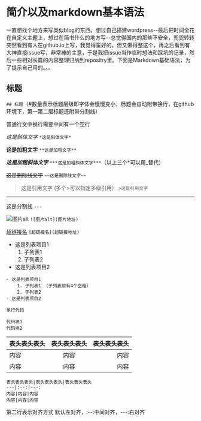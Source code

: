 # 简介以及markdown基本语法

一直想找个地方来写类似blog的东西，想过自己搭建wordpress--最后把时间全花在自定义主题上，想过在简书什么的地方写--总觉得国内的那些不安全，兜兜转转突然看到有人在github.io上写，我觉得蛮好的，但又懒得整这个，再之后看到有大神直接issue写，非常棒的主意，于是我把issue当作临时想法和踩坑的记录，然后一些相对长篇的内容整理归纳到repositry里。下面是Markdown基础语法，为了提示自己用的。。。

## 标题
`## 标题`（#数量表示标题层级即字体会慢慢变小，标题会自动附带换行，在github环境下，第一第二层标题还附带分割线）

普通行文中换行需要中间有一个空行

*这是斜体文字* `*这是斜体文字*`

**这是加粗文字** `**这是加粗文字**`

***这是加粗斜体文字*** `***这是加粗斜体文字***`（以上三个*可以用_替代）

~~这是删除线文字~~ `~~这是删除线文字~~`

>这是引用文字	(多个>可以指定多级引用） `>这是引用文字`

---
这是分割线 `---`

![图片alt](图片地址) `![图片alt](图片地址)`

[超链接名](超链接地址) `[超链接名](超链接地址)`

- 这是列表项目1 
    1. 子列表1
    2. 子列表2
- 这是列表项目2

```
- 这是列表项目1 
    1. 子列表1 （子列表前有4个空格）
    2. 子列表2
- 这是列表项目2
```

`单行代码`

```
代码块1
代码块2
```

表头表头表头|表头表头表头|表头表头表头
---|:--:|---:
内容|内容|内容
内容|内容|内容

```
表头表头表头|表头表头表头|表头表头表头
---|:--:|---:
内容|内容|内容
内容|内容|内容
```
第二行表示对齐方式 默认左对齐，:--:中间对齐，---:右对齐
